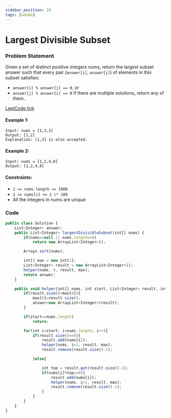 ```yaml
---
sidebar_position: 10
tags: [adobe]
---
```


# Largest Divisible Subset

### Problem Statement

Given a set of distinct positive integers nums, return the largest subset answer such that every pair (`answer[i]`, `answer[j]`) of elements in this subset satisfies:

- `answer[i] % answer[j] == 0`, or
- `answer[j] % answer[i] == 0`
  If there are multiple solutions, return any of them..

[LeetCode link](https://leetcode.com/problems/largest-divisible-subset/)

#### Example 1:

```
Input: nums = [1,2,3]
Output: [1,2]
Explanation: [1,3] is also accepted.
```

#### Example 2:

```
Input: nums = [1,2,4,8]
Output: [1,2,4,8]
```

#### Constraints:

- `1 <= nums.length <= 1000`
- `1 <= nums[i] <= 2 \* 109`
- All the integers in nums are unique

### Code

```jsx title="Java Code"
public class Solution {
    List<Integer> answer;
    public List<Integer> largestDivisibleSubset(int[] nums) {
        if(nums==null || nums.length==0)
            return new ArrayList<Integer>();

        Arrays.sort(nums);

        int[] max = new int[1];
        List<Integer> result = new ArrayList<Integer>();
        helper(nums, 0, result, max);
        return answer;
    }

    public void helper(int[] nums, int start, List<Integer> result, int[] max){
        if(result.size()>max[0]){
            max[0]=result.size();
            answer=new ArrayList<Integer>(result);
        }

        if(start==nums.length)
            return;

        for(int i=start; i<nums.length; i++){
            if(result.size()==0){
                result.add(nums[i]);
                helper(nums, i+1, result, max);
                result.remove(result.size()-1);

            }else{

                int top = result.get(result.size()-1);
                if(nums[i]%top==0){
                    result.add(nums[i]);
                    helper(nums, i+1, result, max);
                    result.remove(result.size()-1);
                }
            }
        }
    }
}
```
